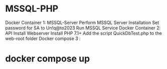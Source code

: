 # MSSQL-PHP

Docker Container 1: MSSQL-Server
Perform MSSQL Server Installation
Set password for SA to Un!q@to2023
Run MSSQL Service
Docker Container 2: API
Install Webserver 
Install PHP 7.1+
Add the script QuickDbTest.php to the web-root folder
Docker compose 3 :
# docker compose up
